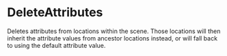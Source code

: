 # DeleteAttributes

Deletes attributes from locations within the scene.
Those locations will then inherit the attribute
values from ancestor locations instead, or will fall
back to using the default attribute value.

